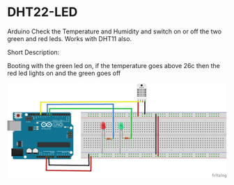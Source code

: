 # DHT22-LED
<p>Arduino Check the Temperature and Humidity and switch on or off the two green and red leds. Works with DHT11 also.</p>
<p>Short Description:</p>
<p>Booting with the green led on, if the temperature goes above 26c then the red led lights on and the green goes off
</p>
<img src="./pinout.png">
